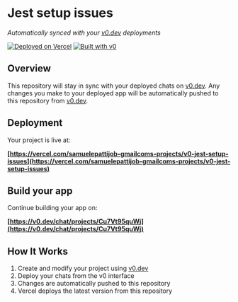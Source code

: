 # Jest setup issues

*Automatically synced with your [v0.dev](https://v0.dev) deployments*

[![Deployed on Vercel](https://img.shields.io/badge/Deployed%20on-Vercel-black?style=for-the-badge&logo=vercel)](https://vercel.com/samuelepattijob-gmailcoms-projects/v0-jest-setup-issues)
[![Built with v0](https://img.shields.io/badge/Built%20with-v0.dev-black?style=for-the-badge)](https://v0.dev/chat/projects/Cu7Vt95quWj)

## Overview

This repository will stay in sync with your deployed chats on [v0.dev](https://v0.dev).
Any changes you make to your deployed app will be automatically pushed to this repository from [v0.dev](https://v0.dev).

## Deployment

Your project is live at:

**[https://vercel.com/samuelepattijob-gmailcoms-projects/v0-jest-setup-issues](https://vercel.com/samuelepattijob-gmailcoms-projects/v0-jest-setup-issues)**

## Build your app

Continue building your app on:

**[https://v0.dev/chat/projects/Cu7Vt95quWj](https://v0.dev/chat/projects/Cu7Vt95quWj)**

## How It Works

1. Create and modify your project using [v0.dev](https://v0.dev)
2. Deploy your chats from the v0 interface
3. Changes are automatically pushed to this repository
4. Vercel deploys the latest version from this repository
